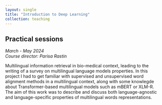 ```yaml
---
layout: single
title: "Introduction to Deep Learning"
collection: teaching
---
```


## Practical sessions
_March - May 2024_  
_Course director: Parisa Rastin_

<!-- A modifier -->
Multilingual information retrieval in bio-medical context, leading to the writing of a survey on multilingual language models properties. In this project I had to get familiar with supervised and unsupervised word alignment methods in a multilingual context, along with some knowlegde about Transformer-based multilingual models such as mBERT or XLM-R. The aim of this work was to describe and discuss both language-agnostic and language-specific properties of multilingual words representations. 
